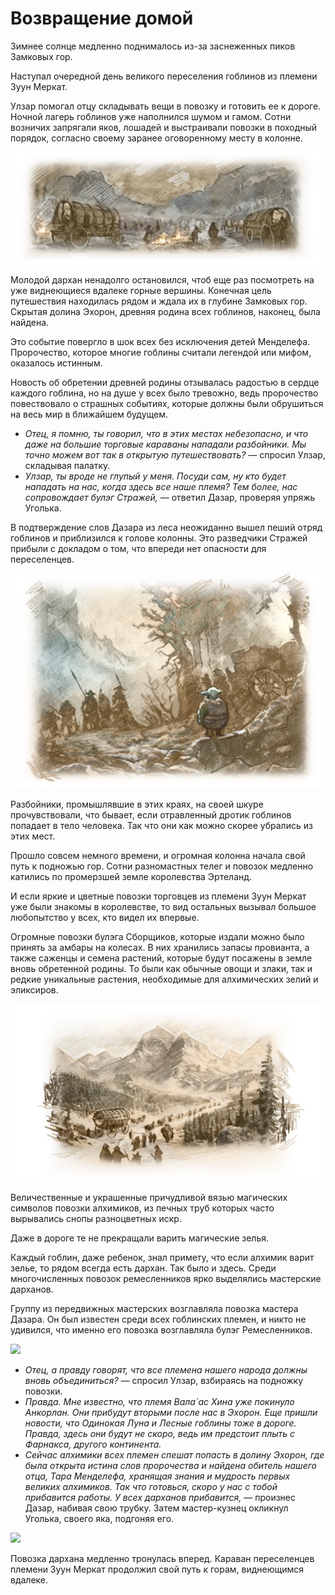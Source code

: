 Возвращение домой
=================


Зимнее солнце медленно поднималось из-за заснеженных пиков Замковых гор.

Наступал очередной день великого переселения гоблинов из племени Зуун Меркат.

Улзар помогал отцу складывать вещи в повозку и готовить ее к дороге. Ночной лагерь гоблинов уже наполнился шумом и гамом. Сотни возничих запрягали яков, лошадей и выстраивали повозки в походный порядок, согласно своему заранее оговоренному месту в колонне.


![](images/img-1.2x.png)

Молодой дархан ненадолго остановился, чтоб еще раз посмотреть на уже виднеющиеся вдалеке горные вершины. Конечная цель путешествия находилась рядом и ждала их в глубине Замковых гор. Скрытая долина Эхорон, древняя родина всех гоблинов, наконец, была найдена.

Это событие повергло в шок всех без исключения детей Менделефа. Пророчество, которое многие гоблины считали легендой или мифом, оказалось истинным.

Новость об обретении древней родины отзывалась радостью в сердце каждого гоблина, но на душе у всех было тревожно, ведь пророчество повествовало о страшных событиях, которые должны были обрушиться на весь мир в ближайшем будущем.

* *Отец, я помню, ты говорил, что в этих местах небезопасно, и что даже на большие торговые караваны нападали разбойники. Мы точно можем вот так в открытую путешествовать? —* спросил Улзар, складывая палатку.
* *Улзар, ты вроде не глупый у меня. Посуди сам, ну кто будет нападать на нас, когда здесь все наше племя? Тем более, нас сопровождает булэг Стражей, —* ответил Дазар, проверяя упряжь Уголька.

В подтверждение слов Дазара из леса неожиданно вышел пеший отряд гоблинов и приблизился к голове колонны. Это разведчики Стражей прибыли с докладом о том, что впереди нет опасности для переселенцев.


![](images/img-2.2x.png)

Разбойники, промышлявшие в этих краях, на своей шкуре прочувствовали, что бывает, если отравленный дротик гоблинов попадает в тело человека. Так что они как можно скорее убрались из этих мест.

Прошло совсем немного времени, и огромная колонна начала свой путь к подножью гор. Сотни разномастных телег и повозок медленно катились по промерзшей земле королевства Эртеланд.

И если яркие и цветные повозки торговцев из племени Зуун Меркат уже были знакомы в королевстве, то вид остальных вызывал большое любопытство у всех, кто видел их впервые.

Огромные повозки булэга Сборщиков, которые издали можно было принять за амбары на колесах. В них хранились запасы провианта, а также саженцы и семена растений, которые будут посажены в земле вновь обретенной родины. То были как обычные овощи и злаки, так и редкие уникальные растения, необходимые для алхимических зелий и эликсиров.


![](images/img-3.2x.png)

Величественные и украшенные причудливой вязью магических символов повозки алхимиков, из печных труб которых часто вырывались снопы разноцветных искр.

Даже в дороге те не прекращали варить магические зелья.

Каждый гоблин, даже ребенок, знал примету, что если алхимик варит зелье, то рядом всегда есть дархан. Так было и здесь. Среди многочисленных повозок ремесленников ярко выделялись мастерские дарханов.

Группу из передвижных мастерских возглавляла повозка мастера Дазара. Он был известен среди всех гоблинских племен, и никто не удивился, что именно его повозка возглавляла булэг Ремесленников.

![](images/img-4-1100.png)

* *Отец, а правду говорят, что все племена нашего народа должны вновь объединиться? —* спросил Улзар, взбираясь на подножку повозки.
* *Правда. Мне известно, что племя Вала`ас Хина уже покинуло Анкорлан. Они прибудут вторыми после нас в Эхорон. Еще пришли новости, что Одинокая Луна и Лесные гоблины тоже в дороге. Правда, здесь они будут не скоро, ведь им предстоит плыть с Фарнакса, другого континента.*
* *Сейчас алхимики всех племен спешат попасть в долину Эхорон, где была открыта истина слов пророчества и найдена обитель нашего отца, Тара Менделефа, хранящая знания и мудрость первых великих алхимиков. Так что готовься, скоро у нас с тобой прибавится работы. У всех дарханов прибавится,* — произнес Дазар, набивая свою трубку. Затем мастер-кузнец окликнул Уголька, своего яка, подгоняя его.

![](images/img-5-1100.png)

Повозка дархана медленно тронулась вперед. Караван переселенцев племени Зуун Меркат продолжил свой путь к горам, виднеющимся вдалеке.
